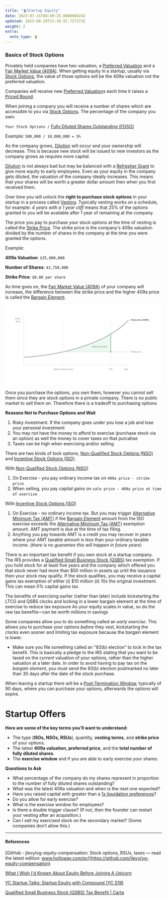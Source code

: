 ```yaml
---
title: "🪴Startup Equity"
date: 2023-07-31T08:49:25.808866024Z
updated: 2023-08-28T21:38:55.727373Z
weight: 2
extra:
  note_type: 🪴
---
```


### Basics of Stock Options

Privately held companies have two valuation, a [Preferred Valuation](@/garden/startup-equity/preferred-valuation.md) and a [Fair Market Value (409A)](@/garden/startup-equity/fair-market-value-409a.md). When getting equity in a startup, usually via [Stock Options](@/garden/startup-equity/stock-options.md), the value of those options will be the 409a valuation not the preferred valuation.

Companies will receive new [Preferred Valuation](@/garden/startup-equity/preferred-valuation.md)s each time it raises a [Priced Round](@/garden/startup-equity/priced-round.md).

When joining a company you will receive a number of shares which are accessible to you via [Stock Options](@/garden/startup-equity/stock-options.md). The percentage of the company you own:

`Your Stock Options /` [Fully Diluted Shares Outstanding (FDSO)](@/garden/startup-equity/fully-diluted-shares-outstanding-fdso.md)

Example: `500,000 / 10,000,000 = 5%`

As the company grows, [Dilution](@/garden/startup-equity/dilution.md) will occur and your ownership will decrease. This is because new stock will be issued to new investors as the company grows as requires more capital.

[Dilution](@/garden/startup-equity/dilution.md) is not always bad but may be balanced with a [Refresher Grant](@/garden/startup-equity/refresher-grant.md) to give more equity to early employees. Even as your equity in the company gets diluted, the valuation of the company ideally increases. This means that your shares will be worth a greater dollar amount then when you first received them.

Over time you will unlock the **right to purchase stock options** in your startup in a process called [Vesting](@/garden/startup-equity/vesting.md). Typically vesting works on a schedule, for example: *4 years with a 1 year cliff* means that 25% of the options granted to you will be available after 1 year of remaining at the company.

The price you pay to purchase your stock options at the time of vesting is called the [Strike Price](@/garden/startup-equity/strike-price.md). The strike price is the company's 409a valuation divided by the number of shares in the company at the time you were granted the options.

Example:

**409a Valuation**: `$35,000,000`

**Number of Shares**: `43,750,000`

**Strike Price**: `$0.80 per share`

As time goes on, the [Fair Market Value (409A)](@/garden/startup-equity/fair-market-value-409a.md) of your company will increase, the difference between the strike price and the higher 409a price is called the [Bargain Element](@/garden/startup-equity/bargain-element.md).

![bargain-element.jpeg](bargain-element.jpeg)

Once you purchase the options, you own them, however you cannot sell them since they are stock options in a private company. There is no public market to sell them on. Therefore there is a tradeoff to purchasing options

**Reasons Not to Purchase Options and Wait**

1. Risky investment. If the company goes under you lose a job and lose your personal investment
2. You may not have the money to afford to exercise (purchase stock via an option) as well the money to cover taxes on that purcahse
3. Taxes can be high when exercising and/or selling

There are two kinds of tock options, [Non-Qualified Stock Options (NSO)](@/garden/startup-equity/non-qualified-stock-options-nso/index.md) and [Incentive Stock Options (ISO)](@/garden/startup-equity/incentive-stock-options-iso/index.md).

With [Non-Qualified Stock Options (NSO)](@/garden/startup-equity/non-qualified-stock-options-nso/index.md)

1. On Exercise - you pay ordinary income tax on  `409a price - strike price`
2. When selling, you pay capital gains on `sale price - 409a price at time of exercise`

With [Incentive Stock Options (ISO)](@/garden/startup-equity/incentive-stock-options-iso/index.md)

1. On Exercise - no ordinary income tax. But you may trigger [Alternative Minimum Tax (AMT)](@/garden/startup-equity/alternative-minimum-tax-amt.md) if the [Bargain Element](@/garden/startup-equity/bargain-element.md) amount from the ISO exercise exceeds the [Alternative Minimum Tax (AMT)](@/garden/startup-equity/alternative-minimum-tax-amt.md) exemption amount.
AMT payment is due at the time of tax filing.
2. Anything you pay towards AMT is a credit you may recover in years where your AMT taxable amount is less than your ordinary taxable income. (*there is no guarantee this will happen in future years*)

There is an important tax benefit if you own stock at a startup company. The IRS provides a [Qualified Small Business Stock (QSBS)](@/garden/startup-equity/qualified-small-business-stock-qsbs.md) tax exemption. If you hold stock for at least five years and the company which offered you that stock never had more than $50 million in assets up until the issuance then your stock may qualify.
If the stock qualifies, you may receive a capital gains tax exemption of either (i) $10 million (ii) 10x the original investment. This can mean 0% capital gains tax.

The benefits of exercising earlier (rather than later) include kickstarting the LTCG and QSBS clocks and locking in a lower bargain element at the time of exercise to reduce tax exposure As your equity scales in value, so do the raw tax benefits—can be worth millions in savings

Some companies allow you to do something called an *early exercise*. This allows you to purchase your options *before* they vest, kickstarting the clocks even sooner and limiting tax exposure because the bargain element is lower.

- Make sure you file something called an "83(b) election” to lock in the tax benefit. This is basically a pledge to the IRS stating that you want to be taxed on the *current* valuation of your options, rather than the higher valuation at a later date. In order to avoid having to pay tax on the *bargain element*, you must send the 83(b) election postmarked no later than 30 days after the date of the stock purchase.

When leaving a startup there will be a [Post-Termination Window](@/garden/startup-equity/post-termination-window.md), typically of 90 days, where you can purchase your options, afterwards the options will expire.

# Startup Offers

**Here are some of the key terms you’ll want to understand:**

- The type (**ISOs, NSOs, RSUs**), quantity, **vesting terms**, and **strike price** of your options.
- The latest **409a valuation, preferred price**, and the **total number of fully diluted shares**.
- The **exercise window** and if you are able to early exercise your shares.

**Questions to Ask**

- What percentage of the company do my shares represent in proportion to the number of fully diluted shares outstanding?
- What was the latest 409a valuation and when is the next one expected?
- Have you raised capital with greater than a [1x liquidation preferences](https://medium.com/@CharlesYu/the-ultimate-guide-to-liquidation-preferences-478dda9f9332#:~:text=A%201x%20liquidation%20preference%20means,common%20shareholders%20are%20paid%20anything.&text=For%20a%202x%20multiple%2C%20you,common%20shareholders%20are%20paid%20anything.)?
- Do you allow for early exercise?
- What is the exercise window for employees?
- Is there a double trigger clause? (If not, then the founder can restart your vesting after an acquisition.)
- Can I sell my exercised stock on the secondary market? (Some companies don’t allow this.)

---

#### References

[GitHub - jlevy/og-equity-compensation: Stock options, RSUs, taxes — read the latest edition: www.holloway.com/ec](https://github.com/jlevy/og-equity-compensation)

[What I Wish I'd Known About Equity Before Joining A Unicorn](https://gist.github.com/yossorion/4965df74fd6da6cdc280ec57e83a202d?permalink_comment_id=1978599)

[YC Startup Talks: Startup Equity with Compound (YC S19)](https://www.youtube.com/watch?v=Jpem6ZqWHt8&t=1624s)

[Qualified Small Business Stock (QSBS) Tax Benefit | Carta](https://carta.com/blog/qsbs/)

